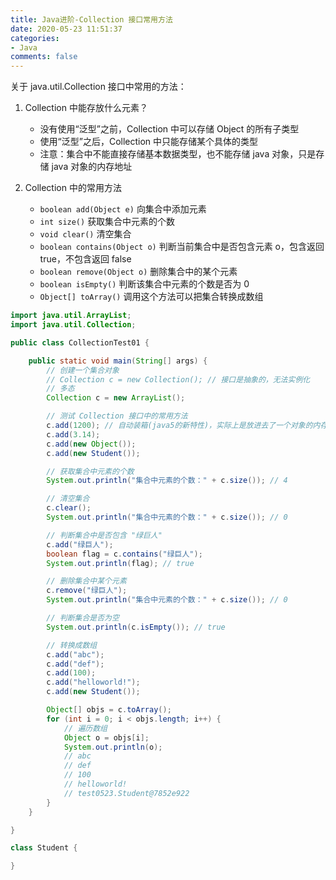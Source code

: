 ```yaml
---
title: Java进阶-Collection 接口常用方法
date: 2020-05-23 11:51:37
categories:
- Java
comments: false
---
```


关于 java.util.Collection 接口中常用的方法：

1. Collection 中能存放什么元素？
	- 没有使用“泛型”之前，Collection 中可以存储 Object 的所有子类型
	- 使用“泛型”之后，Collection 中只能存储某个具体的类型
	- 注意：集合中不能直接存储基本数据类型，也不能存储 java 对象，只是存储 java 对象的内存地址

	<!-- more -->
	
2. Collection 中的常用方法

   - `boolean add(Object e)` 向集合中添加元素
   - `int size()` 获取集合中元素的个数
   - `void clear()` 清空集合
   - `boolean contains(Object o)` 判断当前集合中是否包含元素 o，包含返回 true，不包含返回 false
   - `boolean remove(Object o)` 删除集合中的某个元素
   - `boolean isEmpty()` 判断该集合中元素的个数是否为 0
   - `Object[] toArray()` 调用这个方法可以把集合转换成数组

```java
import java.util.ArrayList;
import java.util.Collection;

public class CollectionTest01 {

    public static void main(String[] args) {
        // 创建一个集合对象
        // Collection c = new Collection(); // 接口是抽象的，无法实例化
        // 多态
        Collection c = new ArrayList();

        // 测试 Collection 接口中的常用方法
        c.add(1200); // 自动装箱(java5的新特性)，实际上是放进去了一个对象的内存地址。Integer x = new Integer();
        c.add(3.14);
        c.add(new Object());
        c.add(new Student());

        // 获取集合中元素的个数
        System.out.println("集合中元素的个数：" + c.size()); // 4

        // 清空集合
        c.clear();
        System.out.println("集合中元素的个数：" + c.size()); // 0

        // 判断集合中是否包含 "绿巨人"
        c.add("绿巨人");
        boolean flag = c.contains("绿巨人");
        System.out.println(flag); // true

        // 删除集合中某个元素
        c.remove("绿巨人");
        System.out.println("集合中元素的个数：" + c.size()); // 0

        // 判断集合是否为空
        System.out.println(c.isEmpty()); // true

        // 转换成数组
        c.add("abc");
        c.add("def");
        c.add(100);
        c.add("helloworld!");
        c.add(new Student());

        Object[] objs = c.toArray();
        for (int i = 0; i < objs.length; i++) {
            // 遍历数组
            Object o = objs[i];
            System.out.println(o);
            // abc
            // def
            // 100
            // helloworld!
            // test0523.Student@7852e922
        }
    }

}

class Student {

}
```

